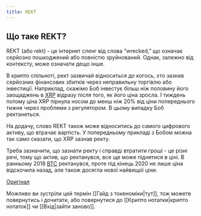 ```yaml
---
title: REKT
---
```

## Що таке REKT?

REKT (або rekt) - це інтернет сленг від слова “wrecked,” що означає серйозно пошкоджений або повністю зруйнований. Однак, залежно від контексту, може означати дещо інше.

В крипто спільноті, рект зазвичай відноситься до когось, хто зазнав серйозних фінансових збитків через неправильну торгівлю або інвестиції. 
Наприклад, скажімо Боб інвестує більш ніж половину його заощаджень в [XRP](https://coinmarketcap.com/currencies/xrp/) відразу після того, як його ціна зросла. І тиждень потому ціна XRP пірнула носом до менш ніж 20% від ціни попереднього тижня через проблеми з регулятором. В цьому випадку Боб ректанеться.

На додачу, слово REKT також може відноситись до самого цифрового активу, що втрачає вартість. У попередньому прикладі з Бобом можна так само сказати, що XRP зазнав ректу.

Треба зазначити, що зазнати ректу і справді втратити гроші - це різні речі, тому що актив, що ректанувся, все ще може піднятися в ціні. В ранньому 2018 [BTC](https://coinmarketcap.com/currencies/bitcoin/) ректанувся, проте під кінець 2020 не лише ціна відскочила назад, але також досягла нової найвищої ціни.

[Оригінал](https://coinmarketcap.com/alexandria/glossary/rekt)

Можливо ви зустріли цей термін [[Гайд з токеноміки|тут]], тож можете повернутись і дочитати, або повернутися до [[Крипто нотатки|крипто нотаток]] чи [[Вхід|зайти заново]].